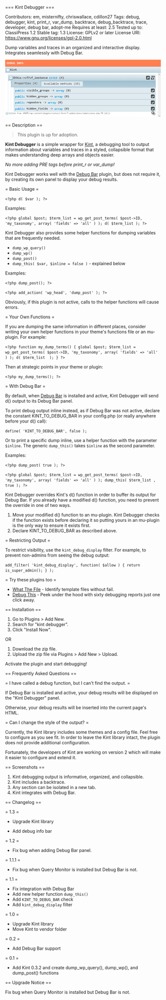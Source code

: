 === Kint Debugger ===

Contributors: em, misternifty, chriswallace, cdillon27
Tags: debug, debugger, kint, print_r, var_dump, backtrace, debug_backtrace, trace, developer, debug bar, adopt-me
Requires at least: 2.5
Tested up to: ClassiPress 1.2
Stable tag: 1.3
License: GPLv2 or later
License URI: https://www.gnu.org/licenses/gpl-2.0.html

Dump variables and traces in an organized and interactive display. Integrates seamlessly with Debug Bar.

![screenshot](https://github.com/erichk4/cp-kint-debugger/blob/master/screenshot.png)

== Description ==

> This plugin is up for adoption.

**Kint Debugger** is a simple wrapper for [Kint](https://github.com/raveren/kint), a debugging tool to output information about variables and traces in a styled, collapsible format that makes understanding deep arrays and objects easier.

*No more adding PRE tags before print_r or var_dump!*

Kint Debugger works well with the [Debug Bar](https://wordpress.org/plugins/debug-bar/) plugin, but does not require it, by creating its own panel to display your debug results.

= Basic Usage =

`<?php d( $var ); ?>`

Examples:

<?php global $post; d( $post ); ?>

`<?php
    global $post;
    $term_list = wp_get_post_terms( $post->ID, 'my_taxonomy', array( 'fields' => 'all' ) );
    d( $term_list );
?>`

Kint Debugger also provides some helper functions for dumping variables that are frequently needed.

* `dump_wp_query()`
* `dump_wp()`
* `dump_post()`
* `dump_this( $var, $inline = false )` - explained below

Examples:

`<?php dump_post(); ?>`

`<?php add_action( 'wp_head', 'dump_post' ); ?>`

Obviously, if this plugin is not active, calls to the helper functions will cause errors.

= Your Own Functions =

If you are dumping the same information in different places, consider writing your own helper functions in your theme's functions file or an mu-plugin. For example:

`<?php
function my_dump_terms() {
     global $post;
     $term_list = wp_get_post_terms( $post->ID, 'my_taxonomy', array( 'fields' => 'all' ) );
     d( $term_list  );
}
?>`

Then at strategic points in your theme or plugin:

`<?php my_dump_terms(); ?>`

= With Debug Bar =

By default, when [Debug Bar](https://wordpress.org/plugins/debug-bar/) is installed and active, Kint Debugger will send d() output to its Debug Bar panel.

To print debug output inline instead, as if Debug Bar was not active, declare the constant KINT_TO_DEBUG_BAR in your config.php (or really anywhere before your d() call):

`define( 'KINT_TO_DEBUG_BAR', false );`

Or to print a specific dump inline, use a helper function with the parameter `$inline`. The generic `dump_this()` takes `$inline` as the second parameter.

Examples:

`<?php dump_post( true ); ?>`

`<?php
    global $post;
    $term_list = wp_get_post_terms( $post->ID, 'my_taxonomy', array( 'fields' => 'all' ) );
    dump_this( $term_list , true );
?>`

Kint Debugger overrides Kint's d() function in order to buffer its output for Debug Bar. If you already have a modified d() function, you need to prevent the override in one of two ways.

1. Move your modified d() function to an mu-plugin. Kint Debugger checks if the function exists before declaring it so putting yours in an mu-plugin is the only way to ensure it exists first.
1. Declare KINT_TO_DEBUG_BAR as described above.

= Restricting Output =

To restrict visibility, use the `kint_debug_display` filter. For example, to prevent non-admins from seeing the debug output:

`add_filter( 'kint_debug_display', function( $allow ) { return is_super_admin(); } );`

= Try these plugins too =

* [What The File](https://wordpress.org/plugins/what-the-file/) - Identify template files without fail.
* [Debug This](https://wordpress.org/plugins/debug-this/) - Peek under the hood with sixty debugging reports just one click away.

== Installation ==

1. Go to Plugins > Add New.
1. Search for "kint debugger".
1. Click "Install Now".

OR

1. Download the zip file.
1. Upload the zip file via Plugins > Add New > Upload.

Activate the plugin and start debugging!

== Frequently Asked Questions ==

= I have called a debug function, but I can't find the output. =

If Debug Bar is installed and active, your debug results will be displayed on the "Kint Debugger" panel.

Otherwise, your debug results will be inserted into the current page's HTML.

= Can I change the style of the output? =

Currently, the Kint library includes some themes and a config file. Feel free to configure as you see fit. In order to leave the Kint library intact, the plugin does not provide additional configuration.

Fortunately, the developers of Kint are working on version 2 which will make it easier to configure and extend it.

== Screenshots ==

1. Kint debugging output is informative, organized, and collapsible.
2. Kint includes a backtrace.
3. Any section can be isolated in a new tab.
4. Kint integrates with Debug Bar.

== Changelog ==

= 1.3 =
* Upgrade Kint library
+ Add debug info bar

= 1.2 =
* Fix bug when adding Debug Bar panel.

= 1.1.1 =
* Fix bug when Query Monitor is installed but Debug Bar is not.

= 1.1 =
* Fix integration with Debug Bar
* Add new helper function `dump_this()`
* Add `KINT_TO_DEBUG_BAR` check
* Add `kint_debug_display` filter

= 1.0 =
* Upgrade Kint library
* Move Kint to vendor folder

= 0.2 =
* Add Debug Bar support

= 0.1 =
* Add Kint 0.3.2 and create dump_wp_query(), dump_wp(), and dump_post() functions

== Upgrade Notice ==

Fix bug when Query Monitor is installed but Debug Bar is not.

